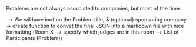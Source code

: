 Problems are not always associated to companies, but most of the time.

--> We wil have inof on the Problem title, & (optional) sponsoring company
--> create function to convet the final JSON into a markdown file with nice formatting (Room X --> specify which judges are in this room --> List of Participants (Problem))
